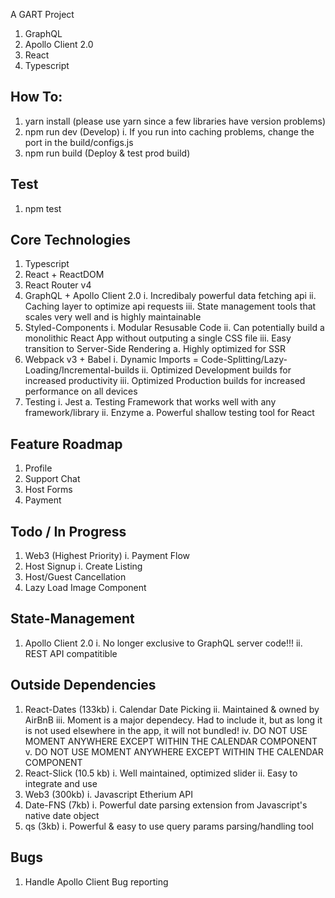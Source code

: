 A GART Project
1. GraphQL
2. Apollo Client 2.0
3. React
4. Typescript

## How To:
1. yarn install (please use yarn since a few libraries have version problems)
2. npm run dev (Develop)
    i. If you run into caching problems, change the port in the build/configs.js
3. npm run build (Deploy & test prod build)

## Test
1. npm test

## Core Technologies
1. Typescript
2. React + ReactDOM
3. React Router v4
4. GraphQL + Apollo Client 2.0
    i. Incredibaly powerful data fetching api
    ii. Caching layer to optimize api requests
    iii. State management tools that scales very well and is highly maintainable
5. Styled-Components
    i. Modular Resusable Code
    ii. Can potentially build a monolithic React App without outputing a single CSS file
    iii. Easy transition to Server-Side Rendering
        a. Highly optimized for SSR
6. Webpack v3 + Babel
    i. Dynamic Imports = Code-Splitting/Lazy-Loading/Incremental-builds
    ii. Optimized Development builds for increased productivity
    iii. Optimized Production builds for increased performance on all devices
7. Testing
    i. Jest
        a. Testing Framework that works well with any framework/library
    ii. Enzyme 
        a. Powerful shallow testing tool for React

## Feature Roadmap
1. Profile
2. Support Chat
3. Host Forms
4. Payment

## Todo / In Progress
1. Web3 (Highest Priority)
    i. Payment Flow
2. Host Signup
    i. Create Listing
3. Host/Guest Cancellation
4. Lazy Load Image Component

## State-Management
1. Apollo Client 2.0
    i. No longer exclusive to GraphQL server code!!!
    ii. REST API compatitible 

## Outside Dependencies
1. React-Dates (133kb)
    i. Calendar Date Picking
    ii. Maintained & owned by AirBnB
    iii. Moment is a major dependecy. Had to include it, but as long it is not used elsewhere in the app, it will not bundled!
    iv. DO NOT USE MOMENT ANYWHERE EXCEPT WITHIN THE CALENDAR COMPONENT
    v. DO NOT USE MOMENT ANYWHERE EXCEPT WITHIN THE CALENDAR COMPONENT
2. React-Slick (10.5 kb)
    i. Well maintained, optimized slider
    ii. Easy to integrate and use
3. Web3 (300kb)
    i. Javascript Etherium API
4. Date-FNS (7kb)
    i. Powerful date parsing extension from Javascript's native date object
5. qs (3kb)
    i. Powerful & easy to use query params parsing/handling tool

## Bugs
1. Handle Apollo Client Bug reporting